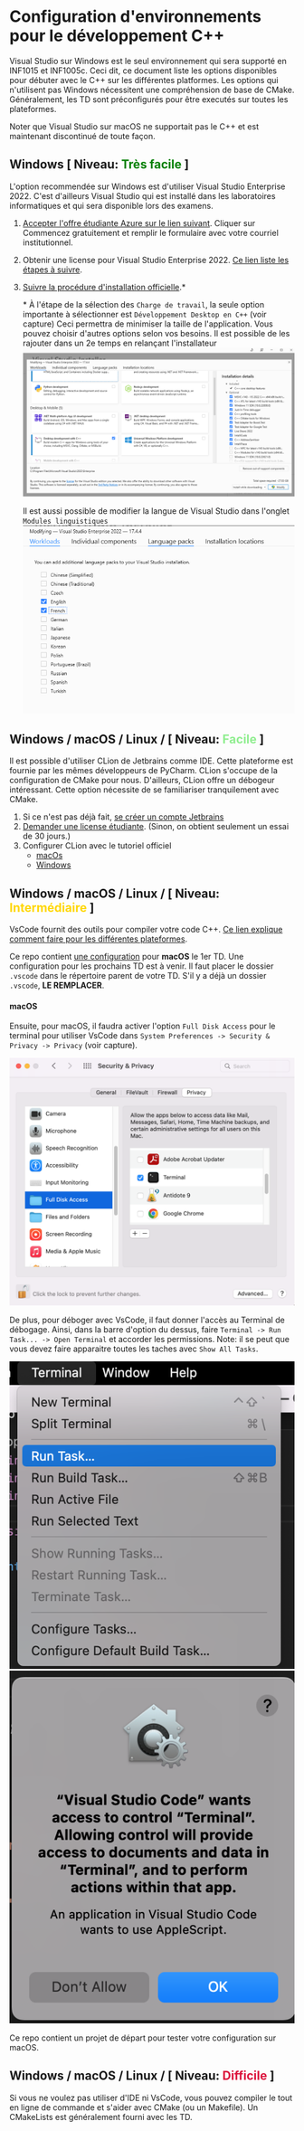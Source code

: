 # Configuration d'environnements pour le développement C++

Visual Studio sur Windows est le seul environnement qui sera supporté en INF1015 et INF1005c. Ceci dit, ce document liste les options disponibles pour débuter avec le C++ sur les différentes platformes. Les options qui n'utilisent pas Windows nécessitent une compréhension de base de CMake. Généralement, les TD sont préconfigurés pour être executés sur toutes les plateformes.

Noter que Visual Studio sur macOS ne supportait pas le C++ et est maintenant discontinué de toute façon.

## Windows [ Niveau: <span style="color:green">Très facile </span>]

L'option recommendée sur Windows est d'utiliser Visual Studio Enterprise 2022. C'est d'ailleurs Visual Studio qui est installé dans les laboratoires informatiques et qui sera disponible lors des examens.

1. [Accepter l'offre étudiante Azure sur le lien suivant](https://azure.microsoft.com/fr-ca/free/students). Cliquer sur Commencez gratuitement et remplir le formulaire avec votre courriel institutionnel.
2. Obtenir une license pour Visual Studio Enterprise 2022. [Ce lien liste les étapes à suivre](https://www.polymtl.ca/gigl/obtention-des-produits-microsoft).
3. [Suivre la procédure d'installation officielle](https://www.polymtl.ca/gigl/procedure-dinstallation-de-visual-studio-2019).\*

   \* À l'étape de la sélection des `Charge de travail`, la seule option importante à sélectionner est `Développement Desktop en C++` (voir capture) Ceci permettra de minimiser la taille de l'application. Vous pouvez choisir d'autres options selon vos besoins. Il est possible de les rajouter dans un 2e temps en relançant l'installateur![Liste de charges à cocher](captures/vs-charges.png)

   Il est aussi possible de modifier la langue de Visual Studio dans l'onglet `Modules linguistiques`
   ![Langues disponibles sur Visual Studio](captures/vs-langues.png)

## Windows / macOS / Linux / [ Niveau: <span style="color:LightGreen">Facile </span>]

Il est possible d'utiliser CLion de Jetbrains comme IDE. Cette plateforme est fournie par les mêmes développeurs de PyCharm. CLion s'occupe de la configuration de CMake pour nous. D'ailleurs, CLion offre un débogeur intéressant. Cette option nécessite de se familiariser tranquilement avec CMake.

1. Si ce n'est pas déjà fait, [se créer un compte Jetbrains](https://account.jetbrains.com/login)
2. [Demander une license étudiante](https://account.jetbrains.com/licenses). (Sinon, on obtient seulement un essai de 30 jours.)
3. Configurer CLion avec le tutoriel officiel
   - [macOs](https://www.jetbrains.com/help/clion/quick-tutorial-on-configuring-clion-on-macos.html)
   - [Windows](https://www.jetbrains.com/help/clion/quick-tutorial-on-configuring-clion-on-windows.html)

## Windows / macOS / Linux / [ Niveau: <span style="color:gold">Intermédiaire </span>]

VsCode fournit des outils pour compiler votre code C++. [Ce lien explique comment faire pour les différentes plateformes](https://code.visualstudio.com/docs/languages/cpp).

Ce repo contient [une configuration](/.vscode/) pour **macOS** le 1er TD. Une configuration pour les prochains TD est à venir. Il faut placer le dossier `.vscode` dans le répertoire parent de votre TD. S'il y a déjà un dossier `.vscode`, **LE REMPLACER**.

#### macOS

Ensuite, pour macOS, il faudra activer l'option `Full Disk Access` pour le terminal pour utiliser VsCode dans
`System Preferences -> Security & Privacy -> Privacy` (voir capture). 

![Full Disk Access sur macOs](captures/vscode-fda.png)

De plus, pour déboger avec VsCode, il faut donner l'accès au Terminal de débogage. Ainsi, dans la barre d'option du dessus, faire `Terminal -> Run Task... -> Open Terminal` et accorder les permissions. Note: il se peut que vous devez faire apparaitre toutes les taches avec `Show All Tasks`.

![Run Task sur macOs](captures/vscode-run-task.png)
![Permissions Terminal macOs](captures/vscode-terminal.png)

Ce repo contient un projet de départ pour tester votre configuration sur macOS.

## Windows / macOS / Linux / [ Niveau: <span style="color:crimson">Difficile </span>]

Si vous ne voulez pas utiliser d'IDE ni VsCode, vous pouvez compiler le tout en ligne de commande et s'aider avec CMake (ou un Makefile). Un CMakeLists est généralement fourni avec les TD.
